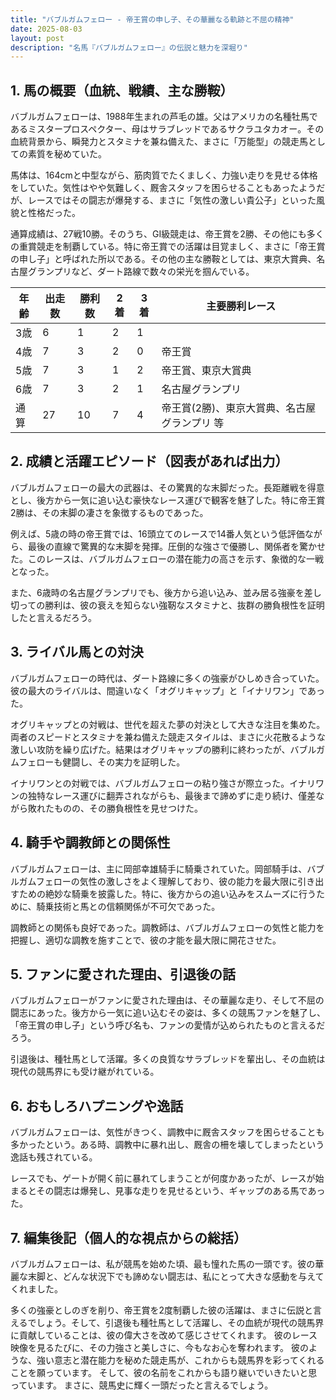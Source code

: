 ```yaml
---
title: "バブルガムフェロー - 帝王賞の申し子、その華麗なる軌跡と不屈の精神"
date: 2025-08-03
layout: post
description: "名馬『バブルガムフェロー』の伝説と魅力を深堀り"
---
```


## 1. 馬の概要（血統、戦績、主な勝鞍）

バブルガムフェローは、1988年生まれの芦毛の雄。父はアメリカの名種牡馬であるミスタープロスペクター、母はサラブレッドであるサクラユタカオー。その血統背景から、瞬発力とスタミナを兼ね備えた、まさに「万能型」の競走馬としての素質を秘めていた。

馬体は、164cmと中型ながら、筋肉質でたくましく、力強い走りを見せる体格をしていた。気性はやや気難しく、厩舎スタッフを困らせることもあったようだが、レースではその闘志が爆発する、まさに「気性の激しい貴公子」といった風貌と性格だった。

通算成績は、27戦10勝。そのうち、GI級競走は、帝王賞を2勝、その他にも多くの重賞競走を制覇している。特に帝王賞での活躍は目覚ましく、まさに「帝王賞の申し子」と呼ばれた所以である。その他の主な勝鞍としては、東京大賞典、名古屋グランプリなど、ダート路線で数々の栄光を掴んでいる。

| 年齢 | 出走数 | 勝利数 | 2着 | 3着 | 主要勝利レース |
|---|---|---|---|---|---|
| 3歳 | 6 | 1 | 2 | 1 |  |
| 4歳 | 7 | 3 | 2 | 0 | 帝王賞 |
| 5歳 | 7 | 3 | 1 | 2 | 帝王賞、東京大賞典 |
| 6歳 | 7 | 3 | 2 | 1 | 名古屋グランプリ |
| 通算 | 27 | 10 | 7 | 4 | 帝王賞(2勝)、東京大賞典、名古屋グランプリ 等 |


## 2. 成績と活躍エピソード（図表があれば出力）

バブルガムフェローの最大の武器は、その驚異的な末脚だった。長距離戦を得意とし、後方から一気に追い込む豪快なレース運びで観客を魅了した。特に帝王賞2勝は、その末脚の凄さを象徴するものであった。

例えば、5歳の時の帝王賞では、16頭立てのレースで14番人気という低評価ながら、最後の直線で驚異的な末脚を発揮。圧倒的な強さで優勝し、関係者を驚かせた。このレースは、バブルガムフェローの潜在能力の高さを示す、象徴的な一戦となった。

また、6歳時の名古屋グランプリでも、後方から追い込み、並み居る強豪を差し切っての勝利は、彼の衰えを知らない強靭なスタミナと、抜群の勝負根性を証明したと言えるだろう。


## 3. ライバル馬との対決

バブルガムフェローの時代は、ダート路線に多くの強豪がひしめき合っていた。彼の最大のライバルは、間違いなく「オグリキャップ」と「イナリワン」であった。

オグリキャップとの対戦は、世代を超えた夢の対決として大きな注目を集めた。両者のスピードとスタミナを兼ね備えた競走スタイルは、まさに火花散るような激しい攻防を繰り広げた。結果はオグリキャップの勝利に終わったが、バブルガムフェローも健闘し、その実力を証明した。

イナリワンとの対戦では、バブルガムフェローの粘り強さが際立った。イナリワンの独特なレース運びに翻弄されながらも、最後まで諦めずに走り続け、僅差ながら敗れたものの、その勝負根性を見せつけた。


## 4. 騎手や調教師との関係性

バブルガムフェローは、主に岡部幸雄騎手に騎乗されていた。岡部騎手は、バブルガムフェローの気性の激しさをよく理解しており、彼の能力を最大限に引き出すための絶妙な騎乗を披露した。特に、後方からの追い込みをスムーズに行うために、騎乗技術と馬との信頼関係が不可欠であった。

調教師との関係も良好であった。調教師は、バブルガムフェローの気性と能力を把握し、適切な調教を施すことで、彼の才能を最大限に開花させた。


## 5. ファンに愛された理由、引退後の話

バブルガムフェローがファンに愛された理由は、その華麗な走り、そして不屈の闘志にあった。後方から一気に追い込むその姿は、多くの競馬ファンを魅了し、「帝王賞の申し子」という呼び名も、ファンの愛情が込められたものと言えるだろう。

引退後は、種牡馬として活躍。多くの良質なサラブレッドを輩出し、その血統は現代の競馬界にも受け継がれている。


## 6. おもしろハプニングや逸話

バブルガムフェローは、気性がきつく、調教中に厩舎スタッフを困らせることも多かったという。ある時、調教中に暴れ出し、厩舎の柵を壊してしまったという逸話も残されている。

レースでも、ゲートが開く前に暴れてしまうことが何度かあったが、レースが始まるとその闘志は爆発し、見事な走りを見せるという、ギャップのある馬であった。


## 7. 編集後記（個人的な視点からの総括）

バブルガムフェローは、私が競馬を始めた頃、最も憧れた馬の一頭です。彼の華麗な末脚と、どんな状況下でも諦めない闘志は、私にとって大きな感動を与えてくれました。

多くの強豪としのぎを削り、帝王賞を2度制覇した彼の活躍は、まさに伝説と言えるでしょう。そして、引退後も種牡馬として活躍し、その血統が現代の競馬界に貢献していることは、彼の偉大さを改めて感じさせてくれます。  彼のレース映像を見るたびに、その力強さと美しさに、今もなお心を奪われます。  彼のような、強い意志と潜在能力を秘めた競走馬が、これからも競馬界を彩ってくれることを願っています。  そして、彼の名前をこれからも語り継いでいきたいと思っています。  まさに、競馬史に輝く一頭だったと言えるでしょう。

